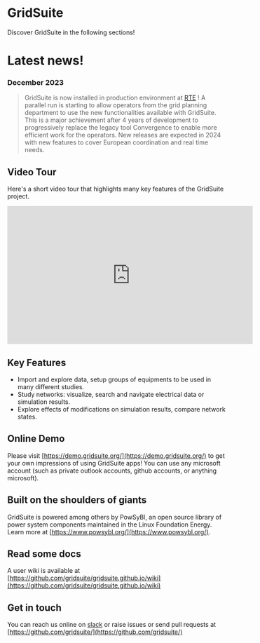 # GridSuite
Discover GridSuite in the following sections!

# Latest news!

### December 2023
> GridSuite is now installed in production environment at [RTE](https://www.rte-france.com/) !
> A parallel run is starting to allow operators from the grid planning department to use the new functionalities available with GridSuite.
> This is a major achievement after 4 years of development to progressively replace the legacy tool Convergence to enable more efficient work for the operators.
> New releases are expected in 2024 with new features to cover European coordination and real time needs.

## Video Tour
Here's a short video tour that highlights many key features of the GridSuite project.
<iframe width="560" height="315" src="https://www.youtube.com/embed/1AmiEldTtqw" title="YouTube video player" frameborder="0" allow="accelerometer; autoplay; clipboard-write; encrypted-media; gyroscope; picture-in-picture; web-share" allowfullscreen></iframe>

## Key Features
* Import and explore data, setup groups of equipments to be used in many different studies.
* Study networks: visualize, search and navigate electrical data or simulation results.
* Explore effects of modifications on simulation results, compare network states.

## Online Demo
Please visit [https://demo.gridsuite.org/](https://demo.gridsuite.org/) to get your own impressions of using GridSuite apps! You can use any microsoft account (such as private outlook accounts, github accounts, or anything microsoft).

## Built on the shoulders of giants
GridSuite is powered among others by PowSyBl, an open source library of power system components maintained in the Linux Foundation Energy. Learn more at [https://www.powsybl.org/](https://www.powsybl.org/).

## Read some docs
A user wiki is available at [https://github.com/gridsuite/gridsuite.github.io/wiki](https://github.com/gridsuite/gridsuite.github.io/wiki)

## Get in touch
You can reach us online on [slack](https://join.slack.com/t/gridsuite/shared_invite/zt-1s1tna0te-W~lJ6Jt7u4eJEh12kUY~Ew) or raise issues or send pull requests at [https://github.com/gridsuite/](https://github.com/gridsuite/)
